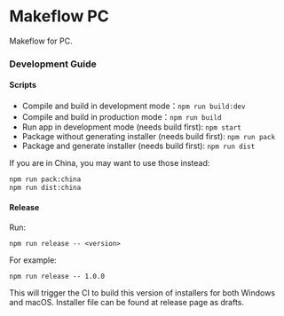 # Makeflow PC

Makeflow for PC.

### Development Guide

#### Scripts

- Compile and build in development mode：`npm run build:dev`
- Compile and build in production mode：`npm run build`
- Run app in development mode (needs build first): `npm start`
- Package without generating installer (needs build first): `npm run pack`
- Package and generate installer (needs build first): `npm run dist`

If you are in China, you may want to use those instead:

```bash
npm run pack:china
npm run dist:china
```

#### Release

Run:

```
npm run release -- <version>
```

For example:

```
npm run release -- 1.0.0
```

This will trigger the CI to build this version of installers for both Windows and macOS. Installer file can be found at release page as drafts.
